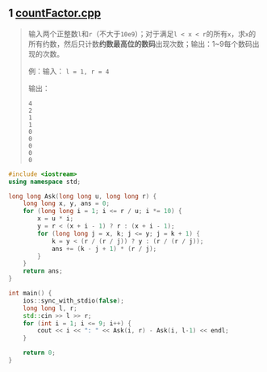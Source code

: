 ## 1 [countFactor.cpp](./countFactor.cpp)

>输入两个正整数`l`和`r`（不大于`10e9`）；对于满足`l < x < r`的所有`x`，求`x`的所有约数，然后只计数**约数最高位的数码**出现次数；输出：1~9每个数码出现的次数。
>
>例：输入：
>`l = 1, r = 4`
>
>输出：
>
>```
>4
>2
>1
>1
>0
>0
>0
>0
>0
>```

```c++
#include <iostream>
using namespace std;

long long Ask(long long u, long long r) {
    long long x, y, ans = 0;
    for (long long i = 1; i <= r / u; i *= 10) {
        x = u * i;
        y = r < (x + i - 1) ? r : (x + i - 1);
        for (long long j = x, k; j <= y; j = k + 1) {
            k = y < (r / (r / j)) ? y : (r / (r / j));
            ans += (k - j + 1) * (r / j);
        }
    }
    return ans;
}

int main() {
    ios::sync_with_stdio(false);
    long long l, r;
    std::cin >> l >> r;
    for (int i = 1; i <= 9; i++) {
        cout << i << ": " << Ask(i, r) - Ask(i, l-1) << endl;
    }

    return 0;
}
```

